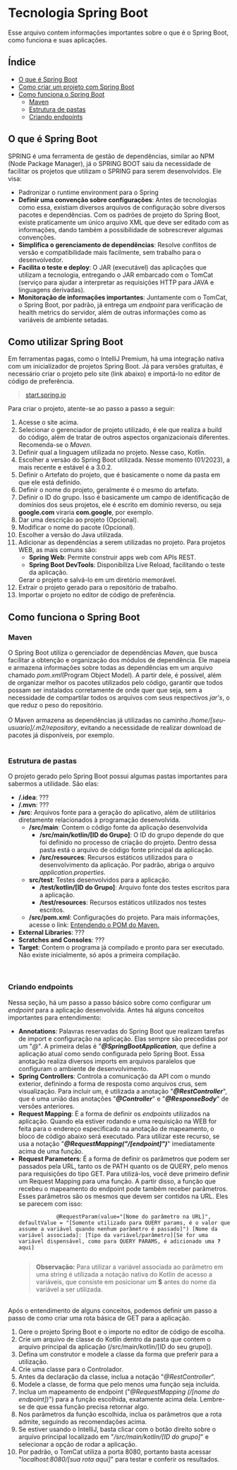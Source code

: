 # Tecnologia Spring Boot
Esse arquivo contem informações importantes sobre o que é o Spring Boot, como funciona e suas aplicações.  

<h2>Índice</h2>
<ul>
    <li><a href="#what-is">O que é Spring Boot</a></li>
    <li><a href="#how-to">Como criar um projeto com Spring Boot</a></li>
    <li>
        <a href="#how-does-it-works">Como funciona o Spring Boot</a>
        <ul>
            <li>
                <a href="#maven">Maven</a>
            </li>
            <li>
                <a href="#folders-structure">Estrutura de pastas</a>
            </li>
            <li>
                <a href="#endpoints">Criando endpoints</a>
            </li>
        </ul>
    </li>
</ul>

<h2 id="what-is">O que é Spring Boot</h2>
SPRING é uma ferramenta de gestão de dependências, similar ao NPM (Node Package Manager), já o SPRING BOOT saiu da necessidade de facilitar os projetos que utilizam o SPRING para serem desenvolvidos. Ele visa:
<ul>
    <li>
        Padronizar o runtime environment para o Spring
    </li>
    <li>
        <b>Definir uma convenção sobre configurações</b>: Antes de tecnologias como essa, existiam diversos arquivos de configuração sobre diversos pacotes e dependências. Com os padrões de projeto do Spring Boot, existe praticamente um único arquivo XML que deve ser editado com as informações, dando também a possibilidade de sobrescrever algumas convenções.
    </li>
    <li>
        <b>Simplifica o gerenciamento de dependências</b>: Resolve conflitos de versão e compatibilidade mais facilmente, sem trabalho para o desenvolvedor.
    </li>
    <li>
        <b>Facilita o teste e deploy</b>: O JAR (executável) das aplicações que utilizam a tecnologia, entregando o JAR embarcado com o TomCat (serviço para ajudar a interpretar as requisições HTTP para JAVA e linguagens derivadas).
    </li>
    <li>
        <b>Monitoração de informações importantes</b>: Juntamente com o TomCat, o Spring Boot, por padrão, já entrega um <i>endpoint</i> para verificação de health metrics do servidor, além de outras informações como as variáveis de ambiente setadas.
    </li>
</ul>

<h2 id="how-to">Como utilizar Spring Boot</h2>
Em ferramentas pagas, como o IntelliJ Premium, há uma integração nativa com um inicializador de projetos Spring Boot. Já para versões gratuitas, é necessário criar o projeto pelo site (link abaixo) e importá-lo no editor de código de preferência.
<blockquote>
    <a href="https://start.spring.io/">start.spring.io</a>
</blockquote>
Para criar o projeto, atente-se ao passo a passo a seguir:
<ol>
    <li>
        Acesse o site acima.
    </li>
    <li>
        Selecionar o gerenciador de projeto utilizado, é ele que realiza a build do código, além de tratar de outros aspectos organizacionais diferentes. Recomenda-se o <i>Maven</i>.
    </li>
    <li>
        Definir qual a linguagem utilizada no projeto. Nesse caso, Kotlin.
    </li>
    <li>
        Escolher a versão do Spring Boot utilizada. Nesse momento (01/2023), a mais recente e estável é a 3.0.2.
    </li>
    <li>
        Definir o Artefato do projeto, que é basicamente o nome da pasta em que ele está definido.
    </li>
    <li>
        Definir o nome do projeto, geralmente é o mesmo do artefato.
    </li>
    <li>
        Definir o ID do grupo. Isso é basicamente um campo de identificação de domínios dos seus projetos, ele é escrito em domínio reverso, ou seja <b>google.com</b> viraria <b>com.google</b>, por exemplo.
    </li>
    <li>
        Dar uma descrição ao projeto (Opcional).
    </li>
    <li>
        Modificar o nome do pacote (Opcional).
    </li>
    <li>
        Escolher a versão do Java utilizada.
    </li>
    <li>
        Adicionar as dependências a serem utilizadas no projeto. Para projetos WEB, as mais comuns são:
        <ul>
            <li>
                <b>Spring Web</b>: Permite construir apps web com APIs REST.
            </li>
            <li>
                <b>Spring Boot DevTools</b>: Disponibiliza Live Reload, facilitando o teste da aplicação.
            </li>
        </ul>
    </li>
        Gerar o projeto e salvá-lo em um diretório memorável.
    </li>
    <li>
        Extrair o projeto gerado para o repositório de trabalho.
    </li>
    <li>
        Importar o projeto no editor de código de preferência.
    </li>
</ol>

<h2 id="how-does-it-works">Como funciona o Spring Boot</h2>
<h3 id="maven">Maven</h3>
O Spring Boot utiliza o gerenciador de dependências <i>Maven</i>, que busca facilitar a obtenção e organização dos módulos de dependência. Ele mapeia e armazena informações sobre todas as dependências em um arquivo chamado <i>pom.xml</i>(Program Object Model). A partir dele, é possível, além de organizar melhor os pacotes utilizados pelo código, garantir que todos possam ser instalados corretamente de onde quer que seja, sem a necessidade de compartilar todos os arquivos com seus respectivos <i>jar's</i>, o que reduz o peso do repositório.  
<br><br>
O Maven armazena as dependências já utilizadas no caminho <i>/home/[seu-usuario]/.m2/repository</i>, evitando a necessidade de realizar download de pacotes já disponíveis, por exemplo.
<br><br>
<h3 id="folders-structure">Estrutura de pastas</h3>
O projeto gerado pelo Spring Boot possui algumas pastas importantes para sabermos a utilidade. São elas:
<ul>
    <li>
        <b>/.idea</b>: ???
    </li>
    <li>
        <b>/.mvn</b>: ???
    </li>
    <li>
        <b>/src</b>: Arquivos fonte para a geração do aplicativo, além de utilitários diretamente relacionados à programação desenvolvida.
        <ul>
            <li>
                <b>/src/main</b>: Contem o código fonte da aplicação desenvolvida
                <ul>
                    <li>
                        <b>/src/main/kotlin/[ID do Grupo]</b>: O ID do grupo depende do que foi definido no processo de criação do projeto. Dentro dessa pasta está o arquivo de código fonte principal da aplicação.
                    </li>
                    <li>
                        <b>/src/resources</b>: Recursos estáticos utilizados para o desenvolvimento da aplicação. Por padrão, abriga o arquivo <i>application.properties</i>.
                    </li>
                </ul>
            </li>
            <li>
                <b>src/test</b>: Testes desenvolvidos para a aplicação.
                <ul>
                    <li>
                        <b>/test/kotlin/[ID do Grupo]</b>: Arquivo fonte dos testes escritos para a aplicação.
                    </li>
                    <li>
                        <b>/test/resources</b>: Recursos estáticos utilizados nos testes escritos.
                    </li>
                </ul>
            </li>
            <li>
                <b>/src/pom.xml</b>: Configurações do projeto. Para mais informações, acesse o link: <a href="https://www.erudio.com.br/blog/entendendo-o-pom-do-maven/">Entendendo o POM do Maven.</a>
            </li>
        </ul>
    </li>
    <li>
        <b>External Libraries</b>: ???
    </li>
    <li>
        <b>Scratches and Consoles</b>: ???
    </li>
    <li>
        <b>Target</b>: Contem o programa já compilado e pronto para ser executado. Não existe inicialmente, só após a primeira compilação.
    </li>
</ul>
<br>
<h3 id="endpoints">Criando endpoints</h3>
Nessa seção, há um passo a passo básico sobre como configurar um <i>endpoint</i> para a aplicação desenvolvida. Antes há alguns conceitos importantes para entendimento:
<ul>
    <li>
        <b>Annotations</b>: Palavras reservadas do Spring Boot que realizam tarefas de import e configuração na aplicação. Elas sempre são precedidas por um "<i>@</i>". A primeira delas é "<b><i>@SpringBootApplication</i></b>, que define a aplicação atual como sendo configurada pelo Spring Boot. Essa anotação realiza diversos imports em arquivos paralelos que configuram o ambiente de desenvolvimento.
    </li>
    <li>
        <b>Spring Controllers</b>: Controla a comunicação da API com o mundo exterior, definindo a forma de resposta como arquivos crus, sem visualização. Para incluir um, é utilizada a anotação "<b><i>@RestController</i></b>", que é uma união das anotações "<b><i>@Controller</i></b>" e "<b><i>@ResponseBody</i></b>" de versões anteriores.
    </li>
    <li>
        <b>Request Mapping</b>: É a forma de definir os <i>endpoints</i> utilizados na aplicação. Quando ela estiver rodando e uma requisição na WEB for feita para o endereço especificado na anotação de mapeamento, o bloco de código abaixo será executado. Para utilizar este recurso, se usa a notação "<b><i>@RequestMapping("/[endpoint]")</i></b>" imediatamente acima de uma função.
    </li>
    <li>
        <b>Request Parameters</b>: É a forma de definir os parâmetros que podem ser passados pela URL, tanto os de PATH quanto os de QUERY, pelo menos para requisições do tipo GET. Para utilizá-los, você deve primeiro definir um Request Mapping para uma função. A partir disso, a função que recebeu o mapeamento do endpoint pode também receber parâmetros. Esses parâmetros são os mesmos que devem ser contidos na URL. Eles se parecem com isso:
        <br>
        <code>
            @RequestParam(value="[Nome do parâmetro na URL]", defaultValue = "[Somente utilizado para QUERY params, é o valor que assume a variável quando nenhum parâmetro é passado]") [Nome da variável associada]: [Tipo da variável/parâmetro][Se for uma variável dispensável, como para QUERY PARAMS, é adicionado uma <b>?</b> aqui]
        </code>
        <br>
        <blockquote>
            <b>Observação:</b> Para utilizar a variável associada ao parâmetro em uma string é utilizada a notação nativa do Kotlin de acesso a variáveis, que consiste em posicionar um <b>$</b> antes do nome da variável a ser utilizada.
        </blockquote>
    </li>
</ul>
<br>
Após o entendimento de alguns conceitos, podemos definir um passo a passo de como criar uma rota básica de GET para a aplicação.
<ol>
    <li>
        Gere o projeto Spring Boot e o importe no editor de código de escolha.
    </li>
    <li>
        Crie um arquivo de classe do Kotlin dentro da pasta que contem o arquivo principal da aplicação (/src/main/kotlin/[ID do seu grupo]).
    </li>
    <li>
        Defina um construtor e modele a classe da forma que preferir para a utilização.
    </li>
    <li>
        Crie uma classe para o Controlador.
    </li>
    <li>
        Antes da declaração da classe, inclua a notação "<i>@RestController</i>".
    </li>
    <li>
        Modele a classe, de forma que pelo menos uma função seja incluída.
    </li>
    <li>
        Inclua um mapeamento de endpoint ("<i>@RequestMapping (/[nome do endpoint])</i>") para a função escolhida, exatamente acima dela. Lembre-se de que essa função precisa retornar algo.
    </li>
    <li>
        Nos parâmetros da função escolhida, inclua os parâmetros que a rota admite, seguindo as recomendações acima.
    </li>
    <li>
        Se estiver usando o IntelliJ, basta clicar com o botão direito sobre o arquivo principal localizado em "<i>/src/main/kotlin/[ID do grupo]</i>" e selecionar a opção de rodar a aplicação.
    </li>
    <li>
        Por padrão, o TomCat utiliza a porta 8080, portanto basta acessar "<i>localhost:8080/[sua rota aqui]</i>" para testar e conferir os resultados.
    </li>
</ol>